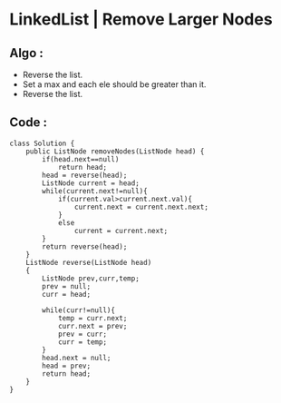 # LinkedList | Remove Larger Nodes
## Algo :
* Reverse the list.
* Set a max and each ele should be greater than it.
* Reverse the list.
## Code :
```
class Solution {
    public ListNode removeNodes(ListNode head) {
        if(head.next==null)
            return head;
        head = reverse(head);
        ListNode current = head;
        while(current.next!=null){
            if(current.val>current.next.val){
                current.next = current.next.next;
            }
            else
                current = current.next;
        }
        return reverse(head);
    }
    ListNode reverse(ListNode head)
    {
        ListNode prev,curr,temp;
        prev = null;
        curr = head;
        
        while(curr!=null){
            temp = curr.next;
            curr.next = prev;
            prev = curr;
            curr = temp;
        }
        head.next = null;
        head = prev;
        return head;
    }
}
```
